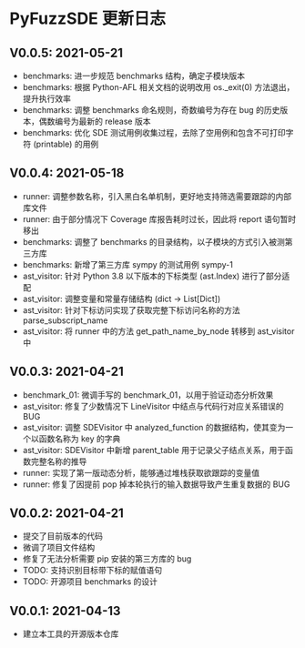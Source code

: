 # PyFuzzSDE 更新日志

## V0.0.5: 2021-05-21
- benchmarks: 进一步规范 benchmarks 结构，确定子模块版本
- benchmarks: 根据 Python-AFL 相关文档的说明改用 os._exit(0) 方法退出，提升执行效率
- benchmarks: 调整 benchmarks 命名规则，奇数编号为存在 bug 的历史版本，偶数编号为最新的 release 版本
- benchmarks: 优化 SDE 测试用例收集过程，去除了空用例和包含不可打印字符 (printable) 的用例

## V0.0.4: 2021-05-18
- runner: 调整参数名称，引入黑白名单机制，更好地支持筛选需要跟踪的内部库文件
- runner: 由于部分情况下 Coverage 库报告耗时过长，因此将 report 语句暂时移出
- benchmarks: 调整了 benchmarks 的目录结构，以子模块的方式引入被测第三方库
- benchmarks: 新增了第三方库 sympy 的测试用例 sympy-1
- ast_visitor: 针对 Python 3.8 以下版本的下标类型 (ast.Index) 进行了部分适配
- ast_visitor: 调整变量和常量存储结构 (dict -> List\[Dict\])
- ast_visitor: 针对下标访问实现了获取完整下标访问名称的方法 parse_subscript_name
- ast_visitor: 将 runner 中的方法 get_path_name_by_node 转移到 ast_visitor 中

## V0.0.3: 2021-04-21
- benchmark_01: 微调手写的 benchmark_01，以用于验证动态分析效果
- ast_visitor: 修复了少数情况下 LineVisitor 中结点与代码行对应关系错误的 BUG
- ast_visitor: 调整 SDEVisitor 中 analyzed_function 的数据结构，使其变为一个以函数名称为 key 的字典
- ast_visitor: SDEVisitor 中新增 parent_table 用于记录父子结点关系，用于函数完整名称的推导
- runner: 实现了第一版动态分析，能够通过堆栈获取欲跟踪的变量值
- runner: 修复了因提前 pop 掉本轮执行的输入数据导致产生重复数据的 BUG

## V0.0.2: 2021-04-21
- 提交了目前版本的代码
- 微调了项目文件结构
- 修复了无法分析需要 pip 安装的第三方库的 bug
- TODO: 支持识别目标带下标的赋值语句
- TODO: 开源项目 benchmarks 的设计

## V0.0.1: 2021-04-13

- 建立本工具的开源版本仓库
